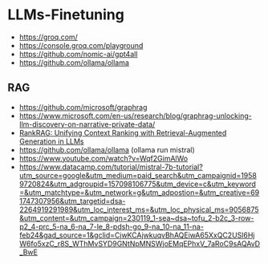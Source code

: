 # LLMs-Finetuning

- https://groq.com/
- https://console.groq.com/playground
- https://github.com/nomic-ai/gpt4all
- https://github.com/ollama/ollama

## RAG
- https://github.com/microsoft/graphrag
- https://www.microsoft.com/en-us/research/blog/graphrag-unlocking-llm-discovery-on-narrative-private-data/
- [RankRAG: Unifying Context Ranking with
Retrieval-Augmented Generation in LLMs](https://arxiv.org/pdf/2407.02485)
- https://github.com/ollama/ollama  (ollama run mistral)
- https://www.youtube.com/watch?v=Wqf2GimAlWo
- https://www.datacamp.com/tutorial/mistral-7b-tutorial?utm_source=google&utm_medium=paid_search&utm_campaignid=19589720824&utm_adgroupid=157098106775&utm_device=c&utm_keyword=&utm_matchtype=&utm_network=g&utm_adpostion=&utm_creative=691747307956&utm_targetid=dsa-2264919291989&utm_loc_interest_ms=&utm_loc_physical_ms=9056875&utm_content=&utm_campaign=230119_1-sea~dsa~tofu_2-b2c_3-row-p2_4-prc_5-na_6-na_7-le_8-pdsh-go_9-na_10-na_11-na-feb24&gad_source=1&gclid=CjwKCAjwkuqvBhAQEiwA65XxQC2USl6HjW6fo5xzC_r8S_WThMvSYD9GNtNpMNSWjoEMqEPhxV_7aRoC9sAQAvD_BwE
